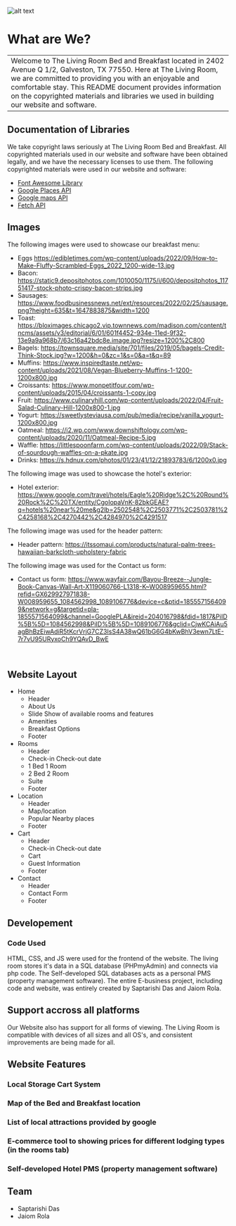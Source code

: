 
![alt text](https://user-images.githubusercontent.com/90425309/225117767-954a8bb0-2e08-47ec-bf52-94169a2acd4a.png)

# What are We?
<table>
<tr>
<td>
  Welcome to The Living Room Bed and Breakfast located in 2402 Avenue Q 1/2, Galveston, TX 77550. Here at The Living Room, we are committed to providing you with an enjoyable and comfortable stay. This README document provides information on the copyrighted materials and libraries we used in building our website and software.
</td>
</tr>
</table>


## Documentation of Libraries 
We take copyright laws seriously at The Living Room Bed and Breakfast. All copyrighted materials used in our website and software have been obtained legally, and we have the necessary licenses to use them. The following copyrighted materials were used in our website and software:

- [Font Awesome Library](https://fontawesome.com/docs)
- [Google Places API](https://developers.google.com/maps/documentation/javascript/places)
- [Google maps API](https://developers.google.com/maps/documentation/javascript) 
- [Fetch API](https://developer.mozilla.org/en-US/docs/Web/API/Fetch_API) 


## Images

The following images were used to showcase our breakfast menu:

- Eggs https://edibletimes.com/wp-content/uploads/2022/09/How-to-Make-Fluffy-Scrambled-Eggs_2022_1200-wide-13.jpg
- Bacon: https://static9.depositphotos.com/1010050/1175/i/600/depositphotos_11751417-stock-photo-crispy-bacon-strips.jpg
- Sausages: https://www.foodbusinessnews.net/ext/resources/2022/02/25/sausage.png?height=635&t=1647883875&width=1200
- Toast: https://bloximages.chicago2.vip.townnews.com/madison.com/content/tncms/assets/v3/editorial/6/01/601f4452-934e-11ed-9f32-13e9a9a968b7/63c16a42bdc8e.image.jpg?resize=1200%2C800
- Bagels: https://townsquare.media/site/701/files/2019/05/bagels-Credit-Think-Stock.jpg?w=1200&h=0&zc=1&s=0&a=t&q=89
- Muffins: https://www.inspiredtaste.net/wp-content/uploads/2021/08/Vegan-Blueberry-Muffins-1-1200-1200x800.jpg
- Croissants: https://www.monpetitfour.com/wp-content/uploads/2015/04/croissants-1-copy.jpg
- Fruit: https://www.culinaryhill.com/wp-content/uploads/2022/04/Fruit-Salad-Culinary-Hill-1200x800-1.jpg
- Yogurt: https://sweetlysteviausa.com/pub/media/recipe/vanilla_yogurt-1200x800.jpg
- Oatmeal: https://i2.wp.com/www.downshiftology.com/wp-content/uploads/2020/11/Oatmeal-Recipe-5.jpg
- Waffle: https://littlespoonfarm.com/wp-content/uploads/2022/09/Stack-of-sourdough-waffles-on-a-pkate.jpg
- Drinks: https://s.hdnux.com/photos/01/23/41/12/21893783/6/1200x0.jpg

The following image was used to showcase the hotel's exterior:

- Hotel exterior: https://www.google.com/travel/hotels/Eagle%20Ridge%2C%20Round%20Rock%2C%20TX/entity/CgoIopaVnK-82bkGEAE?q=hotels%20near%20me&g2lb=2502548%2C2503771%2C2503781%2C4258168%2C4270442%2C4284970%2C4291517

The following image was used for the header pattern: 
- Header pattern: https://itssomaui.com/products/natural-palm-trees-hawaiian-barkcloth-upholstery-fabric

The following image was used for the Contact us form: 
- Contact us form: https://www.wayfair.com/Bayou-Breeze--Jungle-Book-Canvas-Wall-Art-X119060766-L1318-K~W008959655.html?refid=GX629927971838-W008959655_1084562998_1089106776&device=c&ptid=1855571564099&network=g&targetid=pla-1855571564099&channel=GooglePLA&ireid=204016798&fdid=1817&PiID%5B%5D=1084562998&PiID%5B%5D=1089106776&gclid=CjwKCAiAu5agBhBzEiwAdiR5tKcrVrjG7CZ3IsS4A38wQ61bG6G4bKwBhV3ewn7LtE-7r7vU95URyxoCh9YQAvD_BwE


<br>

## Website Layout
- Home
  - Header
  - About Us
  - Slide Show of available rooms and features
  - Amenities 
  - Breakfast Options
  - Footer 
- Rooms
  - Header
  - Check-in Check-out date
  - 1 Bed 1 Room
  - 2 Bed 2 Room
  - Suite 
  - Footer 
- Location 
  - Header
  - Map/location
  - Popular Nearby places 
  - Footer 
- Cart 
  - Header
  - Check-in Check-out date
  - Cart 
  - Guest Information
  - Footer 
- Contact
  - Header
  - Contact Form
  - Footer 


## Developement
### Code Used
HTML, CSS, and JS were used for the frontend of the website. The living room stores it's data in a SQL database (PHPmyAdmin) and connects via php code. The Self-developed SQL databases acts as a personal PMS (property management software). The entire E-business project, including code and website, was entirely created by Saptarishi Das and Jaiom Rola.

## Support accross all platforms 
Our Website also has support for all forms of viewing. The Living Room is compatible with devices of all sizes and all OS's, and consistent improvements are being made for all.


## Website Features
### Local Storage Cart System 
### Map of the Bed and Breakfast location 
### List of local attractions provided by google
### E-commerce tool to showing prices for different lodging types (in the rooms tab)
### Self-developed Hotel PMS (property management software) 


## Team
- Saptarishi Das
- Jaiom Rola



